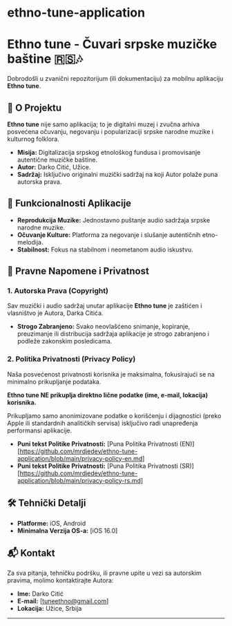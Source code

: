 # ethno-tune-application

# Ethno tune - Čuvari srpske muzičke baštine 🇷🇸🎶

Dobrodošli u zvanični repozitorijum (ili dokumentaciju) za mobilnu aplikaciju **Ethno tune**.

## 🌟 O Projektu

**Ethno tune** nije samo aplikacija; to je digitalni muzej i zvučna arhiva posvećena očuvanju, negovanju i popularizaciji srpske narodne muzike i kulturnog folklora.

* **Misija:** Digitalizacija srpskog etnološkog fundusa i promovisanje autentične muzičke baštine.
* **Autor:** Darko Citić, Užice.
* **Sadržaj:** Isključivo originalni muzički sadržaj na koji Autor polaže puna autorska prava.

## 📱 Funkcionalnosti Aplikacije

* **Reprodukcija Muzike:** Jednostavno puštanje audio sadržaja srpske narodne muzike.
* **Očuvanje Kulture:** Platforma za negovanje i slušanje autentičnih etno-melodija.
* **Stabilnost:** Fokus na stabilnom i neometanom audio iskustvu.

## 📝 Pravne Napomene i Privatnost

### 1. Autorska Prava (Copyright)

Sav muzički i audio sadržaj unutar aplikacije **Ethno tune** je zaštićen i vlasništvo je Autora, Darka Citića.

* **Strogo Zabranjeno:** Svako neovlašćeno snimanje, kopiranje, preuzimanje ili distribucija sadržaja aplikacije je strogo zabranjeno i podleže zakonskim posledicama.

### 2. Politika Privatnosti (Privacy Policy)

Naša posvećenost privatnosti korisnika je maksimalna, fokusirajući se na minimalno prikupljanje podataka.

**Ethno tune NE prikuplja direktno lične podatke (ime, e-mail, lokacija) korisnika.**

Prikupljamo samo anonimizovane podatke o korišćenju i dijagnostici (preko Apple ili standardnih analitičkih servisa) isključivo radi unapređenja performansi aplikacije.

* **Puni tekst Politike Privatnosti:** [Puna Politika Privatnosti (EN)] [https://github.com/mrdjedev/ethno-tune-application/blob/main/privacy-policy-en.md]
* **Puni tekst Politike Privatnosti:** [Puna Politika Privatnosti (SR)] [https://github.com/mrdjedev/ethno-tune-application/blob/main/privacy-policy-rs.md]

## 🛠️ Tehnički Detalji

* **Platforme:** iOS, Android
* **Minimalna Verzija OS-a:** [iOS 16.0]

## 📬 Kontakt

Za sva pitanja, tehničku podršku, ili pravne upite u vezi sa autorskim pravima, molimo kontaktirajte Autora:

* **Ime:** Darko Citić
* **E-mail:** [tuneethno@gmail.com]
* **Lokacija:** Užice, Srbija

---

